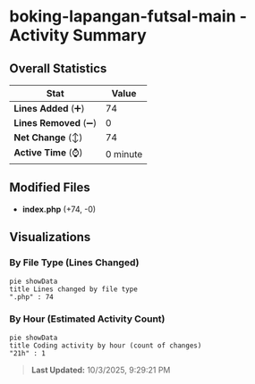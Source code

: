 # boking-lapangan-futsal-main - Activity Summary 

## Overall Statistics

| Stat                   | Value                                                             |
| ---------------------- | ----------------------------------------------------------------- |
| **Lines Added** (➕)   | 74                                          |
| **Lines Removed** (➖) | 0                                        |
| **Net Change** (↕)    | 74                |
| **Active Time** (⌚)   | 0 minute |


## Modified Files
- **index.php** (+74, -0)

## Visualizations

### By File Type (Lines Changed)

```mermaid
pie showData
title Lines changed by file type
".php" : 74
```

### By Hour (Estimated Activity Count)

```mermaid
pie showData
title Coding activity by hour (count of changes)
"21h" : 1
```


> **Last Updated:** 10/3/2025, 9:29:21 PM